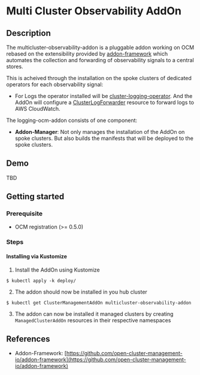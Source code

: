 # Multi Cluster Observability AddOn

## Description

The multicluster-observability-addon is a pluggable addon working on OCM
rebased on the extensibility provided by
[addon-framework](https://github.com/open-cluster-management-io/addon-framework)
which automates the collection and forwarding of observability signals to a
central stores.

This is acheived through the installation on the spoke clusters of dedicated operators for each observability signal: 

- For Logs the operator installed will be [cluster-logging-operator](https://github.com/openshift/cluster-logging-operator). And the AddOn will configure a [ClusterLogForwarder](https://github.com/openshift/cluster-logging-operator) resource to forward logs to AWS CloudWatch.

The logging-ocm-addon consists of one component:

- **Addon-Manager**: Not only manages the installation of the AddOn on spoke clusters. But also builds the manifests that will be deployed to the spoke clusters.

## Demo

TBD

## Getting started

### Prerequisite

- OCM registration (>= 0.5.0)

### Steps

#### Installing via Kustomize

1. Install the AddOn using Kustomize

```shell
$ kubectl apply -k deploy/
```

2. The addon should now be installed in you hub cluster 
```shell
$ kubectl get ClusterManagementAddOn multicluster-observability-addon
```

3. The addon can now be installed it managed clusters by creating `ManagedClusterAddOn` resources in their respective namespaces

## References

- Addon-Framework: [https://github.com/open-cluster-management-io/addon-framework](https://github.com/open-cluster-management-io/addon-framework)